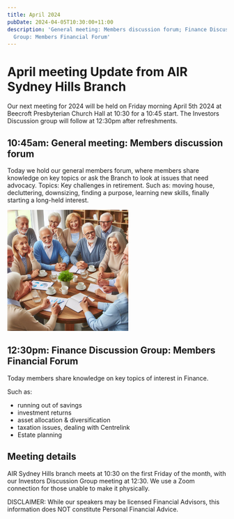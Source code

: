 ```yaml
---
title: April 2024
pubDate: 2024-04-05T10:30:00+11:00
description: 'General meeting: Members discussion forum; Finance Discussion
  Group: Members Financial Forum'
---
```


# April meeting Update from AIR Sydney Hills Branch

Our next meeting for 2024 will be held on Friday morning April 5th 2024 at Beecroft Presbyterian Church Hall at 10:30 for a 10:45 start. The Investors Discussion group will follow at 12:30pm after refreshments.

## 10:45am: General meeting: Members discussion forum

Today we hold our general members forum, where members share knowledge on key topics or ask the Branch to look at issues that need advocacy. Topics: Key challenges in retirement. Such as: moving house, decluttering, downsizing, finding a purpose, learning new skills, finally starting a long-held interest.

![Members](../../assets/images/2024-04-members.png)

## 12:30pm: Finance Discussion Group: Members Financial Forum

Today members share knowledge on key topics of interest in Finance.

Such as:

- running out of savings
- investment returns
- asset allocation & diversification
- taxation issues, dealing with Centrelink
- Estate planning

## Meeting details

AIR Sydney Hills branch meets at 10:30 on the first Friday of the month, with our Investors Discussion Group meeting at 12:30. We use a Zoom connection for those unable to make it physically.

DISCLAIMER: While our speakers may be licensed Financial Advisors, this information does NOT constitute Personal Financial Advice.
